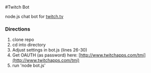 #Twitch Bot

node.js chat bot for [twitch.tv](www.Twitch.tv)

### Directions
1. clone repo
2. cd into directory
3. Adjust settings in bot.js (lines 26-30)
4. Get OAUTH (as password) here: [http://www.twitchapps.com/tmi](http://www.twitchapps.com/tmi)
5. run 'node bot.js'
